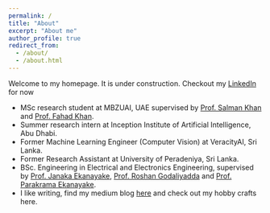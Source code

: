 ```yaml
---
permalink: /
title: "About"
excerpt: "About me"
author_profile: true
redirect_from: 
  - /about/
  - /about.html
---
```


<!-- Global site tag (gtag.js) - Google Analytics -->
<script async src="https://www.googletagmanager.com/gtag/js?id=G-W3Q11QFD2Y"></script>
<script>
  window.dataLayer = window.dataLayer || [];
  function gtag(){dataLayer.push(arguments);}
  gtag('js', new Date());

  gtag('config', 'G-W3Q11QFD2Y');
</script>


Welcome to my homepage. It is under construction. Checkout my [LinkedIn](https://www.linkedin.com/in/jameelhassan/) for now

* MSc research student at MBZUAI, UAE supervised by [Prof. Salman Khan](https://scholar.google.com.pk/citations?user=M59O9lkAAAAJ&hl=en)
  and [Prof. Fahad Khan](https://scholar.google.com/citations?user=zvaeYnUAAAAJ&hl=en).
* Summer research intern at Inception Institute of Artificial Intelligence, Abu Dhabi.
* Former Machine Learning Engineer (Computer Vision) at VeracityAI, Sri Lanka.
* Former Research Assistant at University of Peradeniya, Sri Lanka.
* BSc. Engineering in Electrical and Electronics Engineering, supervised by [Prof. Janaka Ekanayake](https://scholar.google.com/citations?user=yqup6Q8AAAAJ&hl=en), [Prof. Roshan Godaliyadda](https://scholar.google.com/citations?user=6_XOJbsAAAAJ&hl=en) and [Prof. Parakrama Ekanayake](https://scholar.google.com/citations?user=uJvb7zwAAAAJ&hl=en).
* I like writing, find my medium blog [here](https://jameel-hassan.medium.com) and check out my hobby crafts here.   
